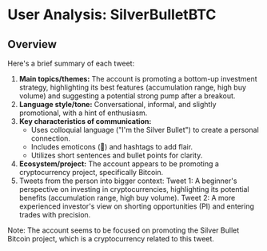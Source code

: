 # User Analysis: SilverBulletBTC

## Overview

Here's a brief summary of each tweet:

1. **Main topics/themes:** The account is promoting a bottom-up investment strategy, highlighting its best features (accumulation range, high buy volume) and suggesting a potential strong pump after a breakout.
2. **Language style/tone:** Conversational, informal, and slightly promotional, with a hint of enthusiasm.
3. **Key characteristics of communication:**
	* Uses colloquial language ("I'm the Silver Bullet") to create a personal connection.
	* Includes emoticons (💎) and hashtags to add flair.
	* Utilizes short sentences and bullet points for clarity.
4. **Ecosystem/project:** The account appears to be promoting a cryptocurrency project, specifically Bitcoin.
5.  Tweets from the person into bigger context:
Tweet 1: A beginner's perspective on investing in cryptocurrencies, highlighting its potential benefits (accumulation range, high buy volume). Tweet 2: A more experienced investor's view on shorting opportunities (PI) and entering trades with precision.

Note: The account seems to be focused on promoting the Silver Bullet Bitcoin project, which is a cryptocurrency related to this tweet.